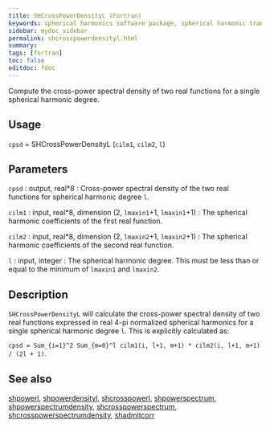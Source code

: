 ```yaml
---
title: SHCrossPowerDensityL (Fortran)
keywords: spherical harmonics software package, spherical harmonic transform, legendre functions, multitaper spectral analysis, fortran, Python, gravity, magnetic field
sidebar: mydoc_sidebar
permalink: shcrosspowerdensityl.html
summary:
tags: [fortran]
toc: false
editdoc: fdoc
---
```


Compute the cross-power spectral density of two real functions for a single spherical harmonic degree.

## Usage

`cpsd` = SHCrossPowerDensityL (`cilm1`, `cilm2`, `l`)

## Parameters

`cpsd` : output, real\*8
:   Cross-power spectral density of the two real functions for spherical harmonic degree `l`.

`cilm1` : input, real\*8, dimension (2, `lmaxin1`+1, `lmaxin1`+1)
:   The spherical harmonic coefficients of the first real function.

`cilm2` : input, real\*8, dimension (2, `lmaxin2`+1, `lmaxin2`+1)
:   The spherical harmonic coefficients of the second real function.

`l` : input, integer
:   The spherical harmonic degree. This must be less than or equal to the minimum of `lmaxin1` and `lmaxin2`.

## Description

`SHCrossPowerDensityL` will calculate the cross-power spectral density of two real functions expressed in real 4-pi normalized spherical harmonics for a single spherical harmonic degree `l`. This is explicitly calculated as:

`cpsd = Sum_{i=1}^2 Sum_{m=0}^l cilm1(i, l+1, m+1) * cilm2(i, l+1, m+1) / (2l + 1)`.

## See also

[shpowerl](shpowerl.html), [shpowerdensityl](shpowerdensityl.html), [shcrosspowerl](shcrosspowerl.html), [shpowerspectrum](shpowerspectrum.html), [shpowerspectrumdensity](shpowerspectrumdensity.html), [shcrosspowerspectrum](shcrosspowerspectrum.html), [shcrosspowerspectrumdensity](shcrosspowerspectrumdensity.html), [shadmitcorr](shadmitcorr.html)
